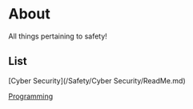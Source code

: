 # About
All things pertaining to safety!

## List
[Cyber Security](/Safety/Cyber Security/ReadMe.md)

[Programming](/Safety/Programming/ReadMe.md)
